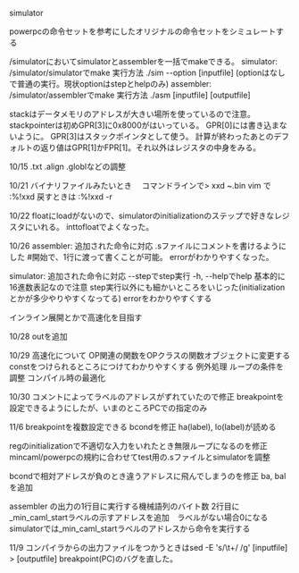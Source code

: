 simulator

powerpcの命令セットを参考にしたオリジナルの命令セットをシミュレートする

/simulatorにおいてsimulatorとassemblerを一括でmakeできる。
simulator: /simulator/simulatorでmake 実行方法 ./sim --option [inputfile]    (optionはなしで普通の実行。現状optionはstepとhelpのみ)
assembler: /simulator/assemblerでmake 実行方法 ./asm [inputfile] [outputfile]

stackはデータメモリのアドレスが大きい場所を使っているので注意。
stackpointerは初めGPR[3]に0x8000がはいっている。
GPR[0]には書き込まないように。
GPR[3]はスタックポインタとして使う。
計算が終わったあとのデフォルトの返り値はGPR[1]かFPR[1]。それ以外はレジスタの中身をみる。

10/15
.txt .align .globlなどの調整

10/21
バイナリファイルみたいとき　
コマンドラインで> xxd ~.bin
vim で :%!xxd  戻すときは :%!xxd -r

10/22
floatにloadがないので、simulatorのinitializationのステップで好きなレジスタにいれる。
inttofloatでよくなった。

10/26
assembler:
追加された命令に対応
.sファイルにコメントを書けるようにした #開始で、1行に渡って書くことが可能。
errorがわかりやすくなった。

simulator:
追加された命令に対応
--stepでstep実行
-h, --helpでhelp
基本的に16進数表記なので注意
step実行以外にも細かいところをいじった(initializationとかが多少やりやすくなってる)
errorをわかりやすくする

インライン展開とかで高速化を目指す

10/28
outを追加

10/29
高速化について
OP関連の関数をOPクラスの関数オブジェクトに変更する
constをつけられるところにつけてわかりやすくする
例外処理
ループの条件を調整
コンパイル時の最適化

10/30
コメントによってラベルのアドレスがずれていたので修正
breakpointを設定できるようにしたが、いまのところPCでの指定のみ

11/6
breakpointを複数設定できる
bcondを修正
ha(label), lo(label)が読める

regのinitializationで不適切な入力をいれたとき無限ループになるのを修正
mincaml/powerpcの規約に合わせてtest用の.sファイルとsimulatorを調整

bcondで相対アドレスが負のとき違うアドレスに飛んでしまうのを修正
ba, balを追加

assembler の出力の1行目に実行する機械語列のバイト数
									2行目に_min_caml_startラベルの示すアドレスを追加　ラベルがない場合0になる
simulatorでは_min_caml_startラベルのアドレスから命令を実行する

11/9
コンパイラからの出力ファイルをつかうときはsed -E 's/\t+/ /g' [inputfile] > [outputfile]
breakpoint(PC)のバグを直した。

